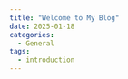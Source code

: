 ```yaml
---
title: "Welcome to My Blog"
date: 2025-01-18
categories:
  - General
tags:
  - introduction
---
```


